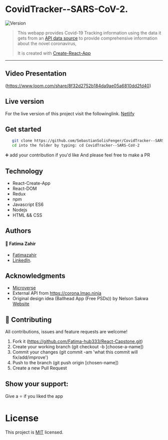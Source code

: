 # CovidTracker--SARS-CoV-2.

<img alt="Version" src="https://img.shields.io/badge/version-1.0.0-blue.svg?cacheSeconds=2592000" />

> This webapp provides Covid-19 Tracking information using the data it gets from an [API data source](https://corona.lmao.ninja) to provide comprehensive information about the novel coronavirus,
>
> It is created with [Create-React-App](https://github.com/facebook/create-react-app)

---
## Video Presentation
(https://www.loom.com/share/8f32d2752b184da9ae05a6810dd2fd40)

## Live version

For the live version of this project visit the followinglink.
 [Netlify](https://verdant-griffin-3590dd.netlify.app)

## Get started

```bash
   git clone https://github.com/SebastianSolisFenger/CovidTracker--SARS-CoV-2.git
   cd into the folder by typing: cd CovidTracker--SARS-CoV-2
```

:heavy_plus_sign: add your contribution if you'd like
And please feel free to make a PR

## Technology

- React-Create-App
- React-DOM
- Redux
- npm
- Javascript ES6
- Nodejs
- HTML && CSS

## Authors

#### :bust_in_silhouette: Fatima Zahir

- [Fatimazahir](https://github.com/Fatima-hub333)
- [LinkedIn](https://www.linkedin.com/in/fatimaa-zahir/).

## Acknowledgments

- [Microverse](https://www.microverse.org/)
- External API from https://corona.lmao.ninja
- Original design idea (Ballhead App (Free PSDs)) by Nelson Sakwa [Website](<https://www.behance.net/gallery/31579789/Ballhead-App-(Free-PSDs)>)

## 🤝 Contributing

All contributions, issues and feature requests are welcome!

1. Fork it (https://github.com/Fatima-hub333/React-Capstone.git)
2. Create your working branch (git checkout -b [choose-a-name])
3. Commit your changes (git commit -am 'what this commit will fix/add/improve')
4. Push to the branch (git push origin [chosen-name])
5. Create a new Pull Request

## Show your support:

Give a :star: if you liked the app

# License

This project is [MIT](LICENSE.md) licensed.
 